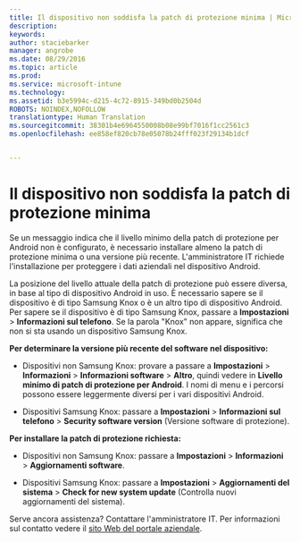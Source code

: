```yaml
---
title: Il dispositivo non soddisfa la patch di protezione minima | Microsoft Intune
description: 
keywords: 
author: staciebarker
manager: angrobe
ms.date: 08/29/2016
ms.topic: article
ms.prod: 
ms.service: microsoft-intune
ms.technology: 
ms.assetid: b3e5994c-d215-4c72-8915-349bd0b2504d
ROBOTS: NOINDEX,NOFOLLOW
translationtype: Human Translation
ms.sourcegitcommit: 38301b4e6964550008b08e99bf7016f1cc2561c3
ms.openlocfilehash: ee858ef820cb78e05078b24fff023f29134b1dcf


---
```


# Il dispositivo non soddisfa la patch di protezione minima

Se un messaggio indica che il livello minimo della patch di protezione per Android non è configurato, è necessario installare almeno la patch di protezione minima o una versione più recente. L'amministratore IT richiede l'installazione per proteggere i dati aziendali nel dispositivo Android.

La posizione del livello attuale della patch di protezione può essere diversa, in base al tipo di dispositivo Android in uso. È necessario sapere se il dispositivo è di tipo Samsung Knox o è un altro tipo di dispositivo Android. Per sapere se il dispositivo è di tipo Samsung Knox, passare a **Impostazioni** > **Informazioni sul telefono**. Se la parola "Knox" non appare, significa che non si sta usando un dispositivo Samsung Knox.

**Per determinare la versione più recente del software nel dispositivo:**

- Dispositivi non Samsung Knox: provare a passare a **Impostazioni** > **Informazioni** > **Informazioni software** > **Altro**, quindi vedere in **Livello minimo di patch di protezione per Android**. I nomi di menu e i percorsi possono essere leggermente diversi per i vari dispositivi Android.

- Dispositivi Samsung Knox: passare a **Impostazioni** > **Informazioni sul telefono** > **Security software version** (Versione software di protezione).

**Per installare la patch di protezione richiesta:**

- Dispositivi non Samsung Knox: passare a **Impostazioni** > **Informazioni** > **Aggiornamenti software**.

- Dispositivi Samsung Knox: passare a **Impostazioni** > **Aggiornamenti del sistema** > **Check for new system update** (Controlla nuovi aggiornamenti del sistema).

Serve ancora assistenza? Contattare l'amministratore IT. Per informazioni sul contatto vedere il [sito Web del portale aziendale](http://portal.manage.microsoft.com).





<!--HONumber=Aug16_HO5-->


